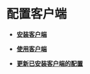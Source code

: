 # 配置客户端<a name="admin_guide_000170"></a>

-   **[安装客户端](安装客户端-108.md)**  

-   **[使用客户端](使用客户端.md)**  

-   **[更新已安装客户端的配置](更新已安装客户端的配置.md)**  


